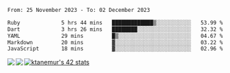 <!--START_SECTION:waka-->

```txt
From: 25 November 2023 - To: 02 December 2023

Ruby             5 hrs 44 mins   █████████████▒░░░░░░░░░░░   53.99 %
Dart             3 hrs 26 mins   ████████░░░░░░░░░░░░░░░░░   32.32 %
YAML             29 mins         █▒░░░░░░░░░░░░░░░░░░░░░░░   04.67 %
Markdown         20 mins         ▓░░░░░░░░░░░░░░░░░░░░░░░░   03.22 %
JavaScript       18 mins         ▓░░░░░░░░░░░░░░░░░░░░░░░░   02.96 %
```

<!--END_SECTION:waka-->
<a href="https://github.com/anuraghazra/github-readme-stats">
  <img align="left" src="https://github-readme-stats.vercel.app/api?username=Tanesan&count_private=true&show_icons=true" />
<img align="left" src="https://github-readme-stats.vercel.app/api/top-langs/?username=Tanesan" />
</a>

[![ktanemur's 42 stats](https://badge42.vercel.app/api/v2/cl1wslf6s002109l771rng2w8/stats?cursusId=21&coalitionId=62)](https://github.com/JaeSeoKim/badge42)
